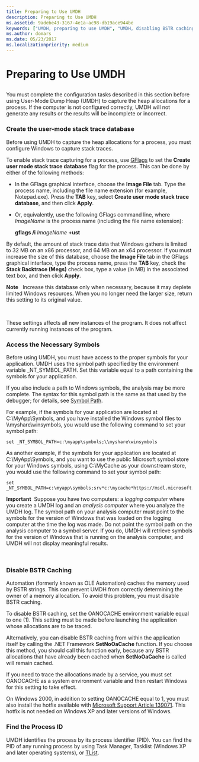 ```yaml
---
title: Preparing to Use UMDH
description: Preparing to Use UMDH
ms.assetid: 9adebe43-3167-4e1a-ac98-db19ace944be
keywords: ["UMDH, preparing to use UMDH", "UMDH, disabling BSTR caching", "SetNoOaCache function", "OANOCACHE environment variable", "stack trace database"]
ms.author: domars
ms.date: 05/23/2017
ms.localizationpriority: medium
---
```


# Preparing to Use UMDH


## <span id="ddk_preparing_to_use_umdh_dtools"></span><span id="DDK_PREPARING_TO_USE_UMDH_DTOOLS"></span>


You must complete the configuration tasks described in this section before using User-Mode Dump Heap (UMDH) to capture the heap allocations for a process. If the computer is not configured correctly, UMDH will not generate any results or the results will be incomplete or incorrect.

### <span id="create_the_user_mode_stack_trace_database"></span><span id="CREATE_THE_USER_MODE_STACK_TRACE_DATABASE"></span>Create the user-mode stack trace database

Before using UMDH to capture the heap allocations for a process, you must configure Windows to capture stack traces.

To enable stack trace capturing for a process, use [GFlags](gflags.md) to set the **Create user mode stack trace database** flag for the process. This can be done by either of the following methods:

-   In the GFlags graphical interface, choose the **Image File** tab. Type the process name, including the file name extension (for example, Notepad.exe). Press the **TAB** key, select **Create user mode stack trace database**, and then click **Apply**.

-   Or, equivalently, use the following GFlags command line, where *ImageName* is the process name (including the file name extension):

    **gflags /i** *ImageName* **+ust**

By default, the amount of stack trace data that Windows gathers is limited to 32 MB on an x86 processor, and 64 MB on an x64 processor. If you must increase the size of this database, choose the **Image File** tab in the GFlags graphical interface, type the process name, press the **TAB** key, check the **Stack Backtrace (Megs)** check box, type a value (in MB) in the associated text box, and then click **Apply**.

**Note**   Increase this database only when necessary, because it may deplete limited Windows resources. When you no longer need the larger size, return this setting to its original value.

 

These settings affects all new instances of the program. It does not affect currently running instances of the program.

### <span id="access_the_necessary_symbols"></span><span id="ACCESS_THE_NECESSARY_SYMBOLS"></span>Access the Necessary Symbols

Before using UMDH, you must have access to the proper symbols for your application. UMDH uses the symbol path specified by the environment variable \_NT\_SYMBOL\_PATH. Set this variable equal to a path containing the symbols for your application.

If you also include a path to Windows symbols, the analysis may be more complete. The syntax for this symbol path is the same as that used by the debugger; for details, see [Symbol Path](symbol-path.md).

For example, if the symbols for your application are located at C:\\MyApp\\Symbols, and you have installed the Windows symbol files to \\\\myshare\\winsymbols, you would use the following command to set your symbol path:

```console
set _NT_SYMBOL_PATH=c:\myapp\symbols;\\myshare\winsymbols
```

As another example, if the symbols for your application are located at C:\\MyApp\\Symbols, and you want to use the public Microsoft symbol store for your Windows symbols, using C:\\MyCache as your downstream store, you would use the following command to set your symbol path:

```console
set _NT_SYMBOL_PATH=c:\myapp\symbols;srv*c:\mycache*https://msdl.microsoft.com/download/symbols
```

**Important**  Suppose you have two computers: a *logging computer* where you create a UMDH log and an *analysis computer* where you analyze the UMDH log. The symbol path on your analysis computer must point to the symbols for the version of Windows that was loaded on the logging computer at the time the log was made. Do not point the symbol path on the analysis computer to a symbol server. If you do, UMDH will retrieve symbols for the version of Windows that is running on the analysis computer, and UMDH will not display meaningful results.

 

### <span id="disable_bstr_caching"></span><span id="DISABLE_BSTR_CACHING"></span>Disable BSTR Caching

Automation (formerly known as OLE Automation) caches the memory used by BSTR strings. This can prevent UMDH from correctly determining the owner of a memory allocation. To avoid this problem, you must disable BSTR caching.

To disable BSTR caching, set the OANOCACHE environment variable equal to one (1). This setting must be made before launching the application whose allocations are to be traced.

Alternatively, you can disable BSTR caching from within the application itself by calling the .NET Framework **SetNoOaCache** function. If you choose this method, you should call this function early, because any BSTR allocations that have already been cached when **SetNoOaCache** is called will remain cached.

If you need to trace the allocations made by a service, you must set OANOCACHE as a system environment variable and then restart Windows for this setting to take effect.

On Windows 2000, in addition to setting OANOCACHE equal to 1, you must also install the hotfix available with [Microsoft Support Article 139071](https://go.microsoft.com/fwlink/p/?LinkId=241583). This hotfix is not needed on Windows XP and later versions of Windows.

### <span id="find_the_process_id"></span><span id="FIND_THE_PROCESS_ID"></span>Find the Process ID

UMDH identifies the process by its process identifier (PID). You can find the PID of any running process by using Task Manager, Tasklist (Windows XP and later operating systems), or [TList](tlist.md).

 

 






